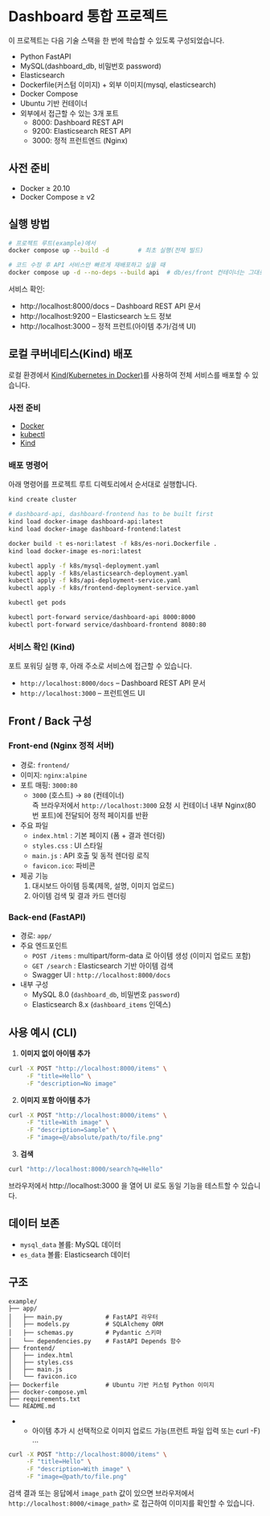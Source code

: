# Dashboard 통합 프로젝트

이 프로젝트는 다음 기술 스택을 한 번에 학습할 수 있도록 구성되었습니다.

- Python FastAPI
- MySQL(dashboard_db, 비밀번호 password)
- Elasticsearch
- Dockerfile(커스텀 이미지) + 외부 이미지(mysql, elasticsearch)
- Docker Compose
- Ubuntu 기반 컨테이너
- 외부에서 접근할 수 있는 3개 포트
  - 8000: Dashboard REST API
  - 9200: Elasticsearch REST API
  - 3000: 정적 프런트엔드 (Nginx)

## 사전 준비

- Docker ≥ 20.10
- Docker Compose ≥ v2

## 실행 방법

```bash
# 프로젝트 루트(example)에서
docker compose up --build -d        # 최초 실행(전체 빌드)

# 코드 수정 후 API 서비스만 빠르게 재배포하고 싶을 때
docker compose up -d --no-deps --build api  # db/es/front 컨테이너는 그대로 유지
```

서비스 확인:

- http://localhost:8000/docs – Dashboard REST API 문서
- http://localhost:9200 – Elasticsearch 노드 정보
- http://localhost:3000 – 정적 프런트(아이템 추가/검색 UI)

## 로컬 쿠버네티스(Kind) 배포

로컬 환경에서 [Kind(Kubernetes in Docker)](https://kind.sigs.k8s.io/)를 사용하여 전체 서비스를 배포할 수 있습니다.

### 사전 준비

- [Docker](https://docs.docker.com/get-docker/)
- [kubectl](https://kubernetes.io/docs/tasks/tools/install-kubectl/)
- [Kind](https://kind.sigs.k8s.io/docs/user/quick-start/#installation)

### 배포 명령어

아래 명령어를 프로젝트 루트 디렉토리에서 순서대로 실행합니다.

```bash
kind create cluster

# dashboard-api, dashboard-frontend has to be built first
kind load docker-image dashboard-api:latest
kind load docker-image dashboard-frontend:latest

docker build -t es-nori:latest -f k8s/es-nori.Dockerfile .
kind load docker-image es-nori:latest

kubectl apply -f k8s/mysql-deployment.yaml
kubectl apply -f k8s/elasticsearch-deployment.yaml
kubectl apply -f k8s/api-deployment-service.yaml
kubectl apply -f k8s/frontend-deployment-service.yaml

kubectl get pods

kubectl port-forward service/dashboard-api 8000:8000
kubectl port-forward service/dashboard-frontend 8080:80
```

### 서비스 확인 (Kind)

포트 포워딩 실행 후, 아래 주소로 서비스에 접근할 수 있습니다.

- `http://localhost:8000/docs` – Dashboard REST API 문서
- `http://localhost:3000` – 프런트엔드 UI

## Front / Back 구성

### Front-end (Nginx 정적 서버)

- 경로: `frontend/`
- 이미지: `nginx:alpine`
- 포트 매핑: `3000:80`
  - `3000` (호스트) → `80` (컨테이너)  
    즉 브라우저에서 `http://localhost:3000` 요청 시 컨테이너 내부 Nginx(80번 포트)에 전달되어 정적 페이지를 반환
- 주요 파일
  - `index.html` : 기본 페이지 (폼 + 결과 렌더링)
  - `styles.css` : UI 스타일
  - `main.js` : API 호출 및 동적 렌더링 로직
  - `favicon.ico`: 파비콘
- 제공 기능
  1. 대시보드 아이템 등록(제목, 설명, 이미지 업로드)
  2. 아이템 검색 및 결과 카드 렌더링

### Back-end (FastAPI)

- 경로: `app/`
- 주요 엔드포인트
  - `POST /items` : multipart/form-data 로 아이템 생성 (이미지 업로드 포함)
  - `GET /search` : Elasticsearch 기반 아이템 검색
  - Swagger UI : `http://localhost:8000/docs`
- 내부 구성
  - MySQL 8.0 (`dashboard_db`, 비밀번호 `password`)
  - Elasticsearch 8.x (`dashboard_items` 인덱스)

## 사용 예시 (CLI)

1. **이미지 없이 아이템 추가**

```bash
curl -X POST "http://localhost:8000/items" \
     -F "title=Hello" \
     -F "description=No image"
```

2. **이미지 포함 아이템 추가**

```bash
curl -X POST "http://localhost:8000/items" \
     -F "title=With image" \
     -F "description=Sample" \
     -F "image=@/absolute/path/to/file.png"
```

3. **검색**

```bash
curl "http://localhost:8000/search?q=Hello"
```

브라우저에서 http://localhost:3000 을 열어 UI 로도 동일 기능을 테스트할 수 있습니다.

## 데이터 보존

- `mysql_data` 볼륨: MySQL 데이터
- `es_data` 볼륨: Elasticsearch 데이터

## 구조

```
example/
├── app/
│   ├── main.py            # FastAPI 라우터
│   ├── models.py          # SQLAlchemy ORM
│   ├── schemas.py         # Pydantic 스키마
│   └── dependencies.py    # FastAPI Depends 함수
├── frontend/
│   ├── index.html
│   ├── styles.css
│   ├── main.js
│   └── favicon.ico
├── Dockerfile             # Ubuntu 기반 커스텀 Python 이미지
├── docker-compose.yml
├── requirements.txt
└── README.md
```

- - 아이템 추가 시 선택적으로 이미지 업로드 가능(프런트 파일 입력 또는 curl -F)
    ...

```bash
curl -X POST "http://localhost:8000/items" \
     -F "title=Hello" \
     -F "description=With image" \
     -F "image=@path/to/file.png"
```

검색 결과 또는 응답에서 `image_path` 값이 있으면 브라우저에서 `http://localhost:8000/<image_path>` 로 접근하여 이미지를 확인할 수 있습니다.
